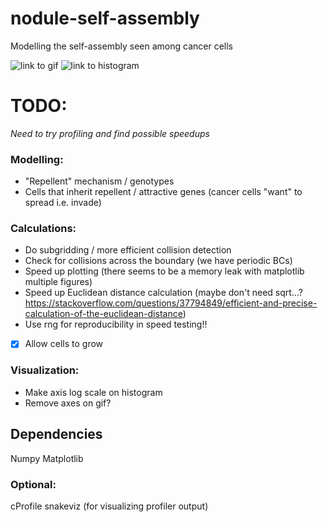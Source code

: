 # nodule-self-assembly
 Modelling the self-assembly seen among cancer cells

![link to gif](/simulation_results/animation_of_gif_folder.gif)
![link to histogram](/simulation_results/animation_of_histograms.gif)

# TODO:
*Need to try profiling and find possible speedups*

### Modelling:
- "Repellent" mechanism / genotypes
- Cells that inherit repellent / attractive genes (cancer cells "want" to spread i.e. invade)

### Calculations:
- Do subgridding / more efficient collision detection
- Check for collisions across the boundary (we have periodic BCs)
- Speed up plotting (there seems to be a memory leak with matplotlib multiple figures)
- Speed up Euclidean distance calculation (maybe don't need sqrt...? https://stackoverflow.com/questions/37794849/efficient-and-precise-calculation-of-the-euclidean-distance)
- Use rng for reproducibility in speed testing!!
-[x] Allow cells to grow
 

### Visualization:
- Make axis log scale on histogram
- Remove axes on gif?


## Dependencies
Numpy
Matplotlib

### Optional:
cProfile
snakeviz (for visualizing profiler output)